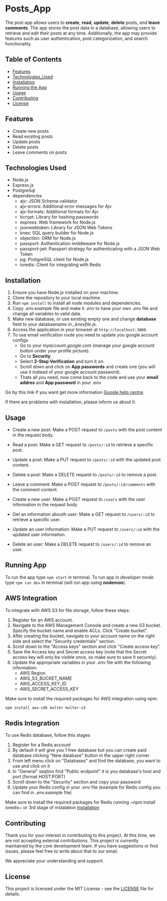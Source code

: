 # Posts_App

The post app allows users to **create**, **read**, **update**, **delete** posts, and **leave comments**. The app stores the post data in a database, allowing users to retrieve and edit their posts at any time. Additionally, the app may provide features such as user authentication, post categorization, and search functionality.

## Table of Contents

- [Features](#features)
- [Technologies_Used](#technologies-used)
- [Installation](#installation)
- [Running the App](#running-the-app)
- [Usage](#usage)
- [Contributing](#contributing)
- [License](#license)

## Features

- Create new posts
- Read existing posts
- Update posts
- Delete posts
- Leave comments on posts

## Technologies Used

- Node.js
- Express.js
- PostgreSql
- dependencies
  - ajv: JSON Schema validator
  - ajv-errors: Additional error messages for Ajv
  - ajv-formats: Additional formats for Ajv
  - bcrypt: Library for hashing passwords
  - express: Web framework for Node.js
  - jsonwebtoken: Library for JSON Web Tokens
  - knex: SQL query builder for Node.js
  - objection: ORM for Node.js
  - passport: Authentication middleware for Node.js
  - passport-jwt: Passport strategy for authenticating with a JSON Web Token
  - pg: PostgreSQL client for Node.js
  - ioredis: Client for integrating with Redis

## Installation

1. Ensure you have Node.js installed on your machine.
2. Clone the repository to your local machine.
3. Run `npm install` to install all node modules and dependencies.
4. Copy _.env.example_ file and make it _.env_ to have your own _.env_ file and change all variables to valid data.
5. Make new database, or use existing empty one and change **database** field to your databae*name in \_knexfile.js*.
6. Access the application in your browser at `http://localhost:3000`.
7. To use email verification route you need to update you google account configs
   - Go to your _myaccount.google.com_ (manage your google account button under your profile picture).
   - Go to **Security**.
   - Select **2-Step Verification** and turn it on.
   - Scroll down and click on **App passwords** and create one (you will use it instead of your google account password).
   - Thats all you need, now come back to the code and use your **email addres** and **App password** in your .env

Go by this link if you want get more information [Google help centre](https://support.google.com/mail/answer/185833?hl=en).

If there are problems with installation, please inform us about it.

## Usage

- Create a new post: Make a POST request to `/posts` with the post content in the request body.
- Read a post: Make a GET request to `/posts/:id` to retrieve a specific post.
- Update a post: Make a PUT request to `/posts/:id` with the updated post content.
- Delete a post: Make a DELETE request to `/posts/:id` to remove a post.
- Leave a comment: Make a POST request to `/posts/:id/comments` with the comment content.

- Create a new user: Make a POST request to `/users` with the user information in the request body
- Get an information abouth user: Make a GET request to `/users/:id` to retrieve a specific user.
- Update an user information: Make a PUT request to `/users/:id` with the updated user information.
- Delete an user: Make a DELETE request to `/users/:id` to remove an user.

## Running App

To run the app type `npm start` in terminal.
To run app in _developer mode_ type `npm run dev` in terminal (will run app using **nodemon**).

## AWS Integration

To integrate with AWS S3 for file storage, follow these steps:

1. Register for an AWS account.
2. Navigate to the AWS Management Console and create a new S3 bucket. Specify the bucket name and enable ACLs. Click "Create bucket".
3. After creating the bucket, navigate to your account name on the right side and select the "Security credentials" section.
4. Scroll down to the "Access keys" section and click "Create access key".
5. Save the Access key and Secret access key (note that the Secret access key will only be visible once, so make sure to save it securely).
6. Update the appropriate variables in your _.env_ file with the following information:
   - AWS Region
   - AWS_S3_BUCKET_NAME
   - AWS_ACCESS_KEY_ID
   - AWS_SECRET_ACCESS_KEY

Make sure to install the required packages for AWS integration using npm:

```bash
npm install aws-sdk multer multer-s3
```

## Redis Integration

To use Redis database, follow this stages

1. Register for a Redis account
2. By default it will give you 1 free database but you can create paid database clicking "New database" button in the upper right corner
3. From left menu click on "Databases" and find the database, you want to use and click on it
4. In "General" seqtion find "Public endpoint" it is you database's host and port (format HOST:PORT)
5. Scroll down to the "Security" section and copy your password
6. Update your Redis config in your _.env_ file (example for Redis config you can find in _.env.example_ file)

Make sure to install the required packages for Redis running ~npm install ioredis~ or 3rd stage of instalation [Installation](#installation)

## Contributing

Thank you for your interest in contributing to this project. At this time, we are not accepting external contributions. This project is currently maintained by the core development team. If you have suggestions or find issues, please feel free to write about that to our email.

We appreciate your understanding and support.

## License

This project is licensed under the MIT License - see the [LICENSE](LICENSE) file for details.
